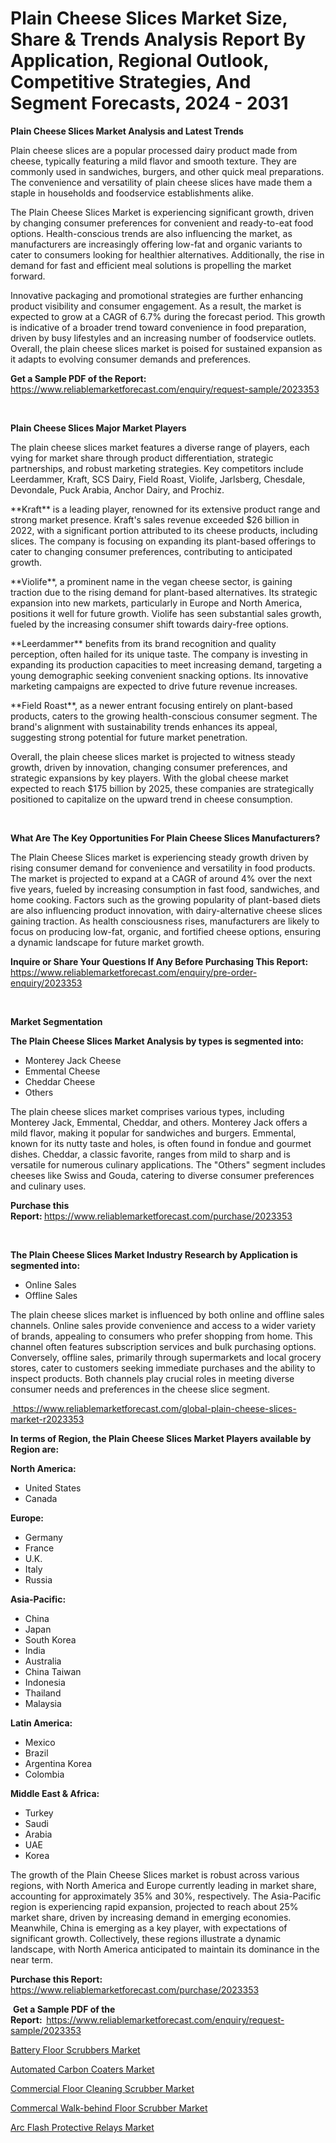 <p><h1>Plain Cheese Slices Market Size, Share & Trends Analysis Report By Application, Regional Outlook, Competitive Strategies, And Segment Forecasts, 2024 - 2031</h1></p><p><strong>Plain Cheese Slices Market Analysis and Latest Trends</strong></p>
<p><p>Plain cheese slices are a popular processed dairy product made from cheese, typically featuring a mild flavor and smooth texture. They are commonly used in sandwiches, burgers, and other quick meal preparations. The convenience and versatility of plain cheese slices have made them a staple in households and foodservice establishments alike.</p><p>The Plain Cheese Slices Market is experiencing significant growth, driven by changing consumer preferences for convenient and ready-to-eat food options. Health-conscious trends are also influencing the market, as manufacturers are increasingly offering low-fat and organic variants to cater to consumers looking for healthier alternatives. Additionally, the rise in demand for fast and efficient meal solutions is propelling the market forward.</p><p>Innovative packaging and promotional strategies are further enhancing product visibility and consumer engagement. As a result, the market is expected to grow at a CAGR of 6.7% during the forecast period. This growth is indicative of a broader trend toward convenience in food preparation, driven by busy lifestyles and an increasing number of foodservice outlets. Overall, the plain cheese slices market is poised for sustained expansion as it adapts to evolving consumer demands and preferences.</p></p>
<p><strong>Get a Sample PDF of the Report:&nbsp;</strong> <a href="https://www.reliablemarketforecast.com/enquiry/request-sample/2023353?utm_campaign=1755&utm_medium=2&utm_source=Github&utm_content=ia&utm_term=28102024&utm_id=plain-cheese-slices">https://www.reliablemarketforecast.com/enquiry/request-sample/2023353</a></p>
<p>&nbsp;</p>
<p><strong>Plain Cheese Slices Major Market Players</strong></p>
<p><p>The plain cheese slices market features a diverse range of players, each vying for market share through product differentiation, strategic partnerships, and robust marketing strategies. Key competitors include Leerdammer, Kraft, SCS Dairy, Field Roast, Violife, Jarlsberg, Chesdale, Devondale, Puck Arabia, Anchor Dairy, and Prochiz.</p><p>**Kraft** is a leading player, renowned for its extensive product range and strong market presence. Kraft's sales revenue exceeded $26 billion in 2022, with a significant portion attributed to its cheese products, including slices. The company is focusing on expanding its plant-based offerings to cater to changing consumer preferences, contributing to anticipated growth.</p><p>**Violife**, a prominent name in the vegan cheese sector, is gaining traction due to the rising demand for plant-based alternatives. Its strategic expansion into new markets, particularly in Europe and North America, positions it well for future growth. Violife has seen substantial sales growth, fueled by the increasing consumer shift towards dairy-free options.</p><p>**Leerdammer** benefits from its brand recognition and quality perception, often hailed for its unique taste. The company is investing in expanding its production capacities to meet increasing demand, targeting a young demographic seeking convenient snacking options. Its innovative marketing campaigns are expected to drive future revenue increases.</p><p>**Field Roast**, as a newer entrant focusing entirely on plant-based products, caters to the growing health-conscious consumer segment. The brand's alignment with sustainability trends enhances its appeal, suggesting strong potential for future market penetration.</p><p>Overall, the plain cheese slices market is projected to witness steady growth, driven by innovation, changing consumer preferences, and strategic expansions by key players. With the global cheese market expected to reach $175 billion by 2025, these companies are strategically positioned to capitalize on the upward trend in cheese consumption.</p></p>
<p>&nbsp;</p>
<p><strong>What Are The Key Opportunities For Plain Cheese Slices Manufacturers?</strong></p>
<p><p>The Plain Cheese Slices market is experiencing steady growth driven by rising consumer demand for convenience and versatility in food products. The market is projected to expand at a CAGR of around 4% over the next five years, fueled by increasing consumption in fast food, sandwiches, and home cooking. Factors such as the growing popularity of plant-based diets are also influencing product innovation, with dairy-alternative cheese slices gaining traction. As health consciousness rises, manufacturers are likely to focus on producing low-fat, organic, and fortified cheese options, ensuring a dynamic landscape for future market growth.</p></p>
<p><strong>Inquire or Share Your Questions If Any Before Purchasing This Report:</strong> <a href="https://www.reliablemarketforecast.com/enquiry/pre-order-enquiry/2023353?utm_campaign=1755&utm_medium=2&utm_source=Github&utm_content=ia&utm_term=28102024&utm_id=plain-cheese-slices">https://www.reliablemarketforecast.com/enquiry/pre-order-enquiry/2023353</a></p>
<p>&nbsp;</p>
<p><strong>Market Segmentation</strong></p>
<p><strong>The Plain Cheese Slices Market Analysis by types is segmented into:</strong></p>
<p><ul><li>Monterey Jack Cheese</li><li>Emmental Cheese</li><li>Cheddar Cheese</li><li>Others</li></ul></p>
<p><p>The plain cheese slices market comprises various types, including Monterey Jack, Emmental, Cheddar, and others. Monterey Jack offers a mild flavor, making it popular for sandwiches and burgers. Emmental, known for its nutty taste and holes, is often found in fondue and gourmet dishes. Cheddar, a classic favorite, ranges from mild to sharp and is versatile for numerous culinary applications. The "Others" segment includes cheeses like Swiss and Gouda, catering to diverse consumer preferences and culinary uses.</p></p>
<p><strong>Purchase this Report:&nbsp;</strong><a href="https://www.reliablemarketforecast.com/purchase/2023353?utm_campaign=1755&utm_medium=2&utm_source=Github&utm_content=ia&utm_term=28102024&utm_id=plain-cheese-slices">https://www.reliablemarketforecast.com/purchase/2023353</a></p>
<p>&nbsp;</p>
<p><strong>The Plain Cheese Slices Market Industry Research by Application is segmented into:</strong></p>
<p><ul><li>Online Sales</li><li>Offline Sales</li></ul></p>
<p><p>The plain cheese slices market is influenced by both online and offline sales channels. Online sales provide convenience and access to a wider variety of brands, appealing to consumers who prefer shopping from home. This channel often features subscription services and bulk purchasing options. Conversely, offline sales, primarily through supermarkets and local grocery stores, cater to customers seeking immediate purchases and the ability to inspect products. Both channels play crucial roles in meeting diverse consumer needs and preferences in the cheese slice segment.</p></p>
<p><a href="https://www.reliablemarketforecast.com/global-plain-cheese-slices-market-r2023353?utm_campaign=1755&utm_medium=2&utm_source=Github&utm_content=ia&utm_term=28102024&utm_id=plain-cheese-slices">&nbsp;https://www.reliablemarketforecast.com/global-plain-cheese-slices-market-r2023353</a></p>
<p><strong>In terms of Region, the Plain Cheese Slices Market Players available by Region are:</strong></p>
<p>
    <p> <strong> North America: </strong>
        <ul>
            <li>United States</li>
            <li>Canada</li>
        </ul>
        </p> 
    <p> <strong> Europe: </strong>
        <ul>
            <li>Germany</li>
            <li>France</li>
            <li>U.K.</li>
            <li>Italy</li>
            <li>Russia</li>
        </ul>
        </p> 
    <p> <strong> Asia-Pacific: </strong>
        <ul>
            <li>China</li>
            <li>Japan</li>
            <li>South Korea</li>
            <li>India</li>
            <li>Australia</li>
            <li>China Taiwan</li>
            <li>Indonesia</li>
            <li>Thailand</li>
            <li>Malaysia</li>
        </ul>
        </p> 
    <p> <strong> Latin America: </strong>
        <ul>
            <li>Mexico</li>
            <li>Brazil</li>
            <li>Argentina Korea</li>
            <li>Colombia</li>
        </ul>
        </p> 
    <p> <strong> Middle East & Africa: </strong>
        <ul>
            <li>Turkey</li>
            <li>Saudi</li>
            <li>Arabia</li>
            <li>UAE</li>
            <li>Korea</li>
        </ul>
    </p>
    </p>
<p><p>The growth of the Plain Cheese Slices market is robust across various regions, with North America and Europe currently leading in market share, accounting for approximately 35% and 30%, respectively. The Asia-Pacific region is experiencing rapid expansion, projected to reach about 25% market share, driven by increasing demand in emerging economies. Meanwhile, China is emerging as a key player, with expectations of significant growth. Collectively, these regions illustrate a dynamic landscape, with North America anticipated to maintain its dominance in the near term.</p></p>
<p><strong>Purchase this Report: </strong><a href="https://www.reliablemarketforecast.com/purchase/2023353?utm_campaign=1755&utm_medium=2&utm_source=Github&utm_content=ia&utm_term=28102024&utm_id=plain-cheese-slices">https://www.reliablemarketforecast.com/purchase/2023353</a></p>
<p>&nbsp;<strong>Get a Sample PDF of the Report:&nbsp;&nbsp;</strong><a href="https://www.reliablemarketforecast.com/enquiry/request-sample/2023353?utm_campaign=1755&utm_medium=2&utm_source=Github&utm_content=ia&utm_term=28102024&utm_id=plain-cheese-slices">https://www.reliablemarketforecast.com/enquiry/request-sample/2023353</a></p>
<p><strong></strong></p>
<p><p><a href="https://www.linkedin.com/pulse/battery-floor-scrubbers-sector-surge-10-growth-roadmap-2031-3p1mf?trk=public_post_embed_feed-article-content&utm_campaign=1755&utm_medium=2&utm_source=Github&utm_content=ia&utm_term=28102024&utm_id=plain-cheese-slices">Battery Floor Scrubbers Market</a></p><p><a href="https://www.linkedin.com/pulse/evaluating-global-automated-carbon-coaters-market-trends-growth-tq6we?trk=public_post_embed_feed-article-content&utm_campaign=1755&utm_medium=2&utm_source=Github&utm_content=ia&utm_term=28102024&utm_id=plain-cheese-slices">Automated Carbon Coaters Market</a></p><p><a href="https://www.linkedin.com/pulse/global-perspectives-commercial-floor-cleaning-scrubber-market-trends-fhgie?trk=public_post_embed_feed-article-content&utm_campaign=1755&utm_medium=2&utm_source=Github&utm_content=ia&utm_term=28102024&utm_id=plain-cheese-slices">Commercial Floor Cleaning Scrubber Market</a></p><p><a href="https://www.linkedin.com/pulse/emerging-technologies-reshaping-commercal-walk-behind-floor-74zof?utm_campaign=1755&utm_medium=2&utm_source=Github&utm_content=ia&utm_term=28102024&utm_id=plain-cheese-slices">Commercal Walk-behind Floor Scrubber Market</a></p><p><a href="https://www.linkedin.com/pulse/arc-flash-protective-relays-value-chain-analysis-from-raw-i8p7e?trk=public_post_embed_feed-article-content&utm_campaign=1755&utm_medium=2&utm_source=Github&utm_content=ia&utm_term=28102024&utm_id=plain-cheese-slices">Arc Flash Protective Relays Market</a></p></p>